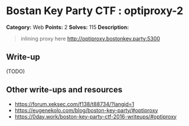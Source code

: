 # Bostan Key Party CTF : optiproxy-2

**Category:** Web
**Points:** 2
**Solves:** 115
**Description:**

> inlining proxy here <http://optiproxy.bostonkey.party:5300>


## Write-up

(TODO)

## Other write-ups and resources

* <https://forum.xeksec.com/f138/t88734/?langid=1> 
* <https://eugenekolo.com/blog/boston-key-party/#optiproxy>
* <https://0day.work/boston-key-party-ctf-2016-writeups/#optiproxy>
